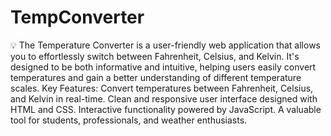 # TempConverter
💡 The Temperature Converter is a user-friendly web application that allows you to effortlessly switch between Fahrenheit, Celsius, and Kelvin. It's designed to be both informative and intuitive, helping users easily convert temperatures and gain a better understanding of different temperature scales.
 Key Features:
Convert temperatures between Fahrenheit, Celsius, and Kelvin in real-time.
Clean and responsive user interface designed with HTML and CSS.
Interactive functionality powered by JavaScript.
A valuable tool for students, professionals, and weather enthusiasts.
